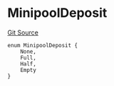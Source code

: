 # MinipoolDeposit
[Git Source](https://github.com/BlockscapeNetwork/rocketscape/blob/HEAD/src/utils/MinipoolDeposit.sol)


```solidity
enum MinipoolDeposit {
    None,
    Full,
    Half,
    Empty
}
```

